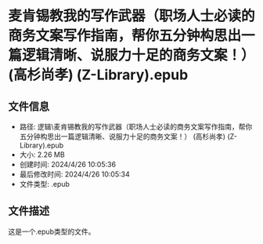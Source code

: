 ﻿# 麦肯锡教我的写作武器（职场人士必读的商务文案写作指南，帮你五分钟构思出一篇逻辑清晰、说服力十足的商务文案！） (高杉尚孝) (Z-Library).epub

## 文件信息
- 路径: 逻辑\麦肯锡教我的写作武器（职场人士必读的商务文案写作指南，帮你五分钟构思出一篇逻辑清晰、说服力十足的商务文案！） (高杉尚孝) (Z-Library).epub
- 大小: 2.26 MB
- 创建时间: 2024/4/26 10:05:36
- 最后修改时间: 2024/4/26 10:05:34
- 文件类型: .epub

## 文件描述
这是一个.epub类型的文件。

